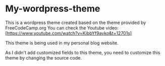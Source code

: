 # My-wordpress-theme
 This is a wordpress theme created based on the theme provided by FreeCodeCamp.org
 You can check the Youtube video: [https://www.youtube.com/watch?v=KibbYf9avko&t=12701s]
 
 This theme is being used in my personal blog website. 

 As I didn't add customized fields to this theme, you need to customize this theme by changing the source code. 

